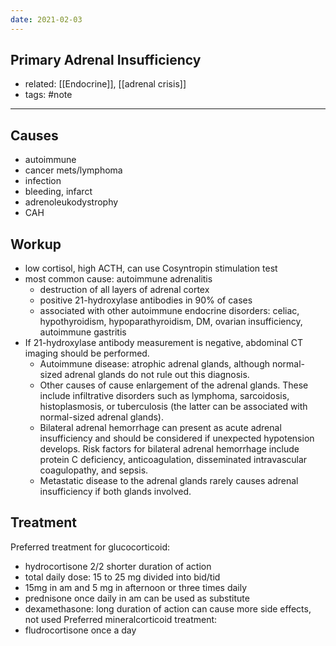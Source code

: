 ```yaml
---
date: 2021-02-03
---
```


## Primary Adrenal Insufficiency

- related: [[Endocrine]], [[adrenal crisis]]
- tags: #note
---

## Causes

- autoimmune
- cancer mets/lymphoma
- infection
- bleeding, infarct
- adrenoleukodystrophy
- CAH

## Workup

<!-- primary adrenal insufficiency cause, workup -->

- low cortisol, high ACTH, can use Cosyntropin stimulation test
- most common cause: autoimmune adrenalitis
	- destruction of all layers of adrenal cortex
	- positive 21-hydroxylase antibodies in 90% of cases
	- associated with other autoimmune endocrine disorders: celiac, hypothyroidism, hypoparathyroidism, DM, ovarian insufficiency, autoimmune gastritis
- If 21-hydroxylase antibody measurement is negative, abdominal CT imaging should be performed.
	- Autoimmune disease: atrophic adrenal glands, although normal-sized adrenal glands do not rule out this diagnosis.
	- Other causes of cause enlargement of the adrenal glands. These include infiltrative disorders such as lymphoma, sarcoidosis, histoplasmosis, or tuberculosis (the latter can be associated with normal-sized adrenal glands).
	- Bilateral adrenal hemorrhage can present as acute adrenal insufficiency and should be considered if unexpected hypotension develops. Risk factors for bilateral adrenal hemorrhage include protein C deficiency, anticoagulation, disseminated intravascular coagulopathy, and sepsis.
	- Metastatic disease to the adrenal glands rarely causes adrenal insufficiency if both glands involved.

## Treatment

<!-- primary adrenal insufficiency treatment -->

Preferred treatment for glucocorticoid:

- hydrocortisone 2/2 shorter duration of action
- total daily dose: 15 to 25 mg divided into bid/tid
- 15mg in am and 5 mg in afternoon or three times daily
- prednisone once daily in am can be used as substitute
- dexamethasone: long duration of action can cause more side effects, not used
  Preferred mineralcorticoid treatment:
- fludrocortisone once a day
